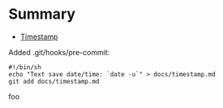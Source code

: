 # Summary

* [Timestamp](timestamp.md)

Added .git/hooks/pre-commit:

```
#!/bin/sh
echo "Text save date/time: `date -u`" > docs/timestamp.md
git add docs/timestamp.md
```

foo
